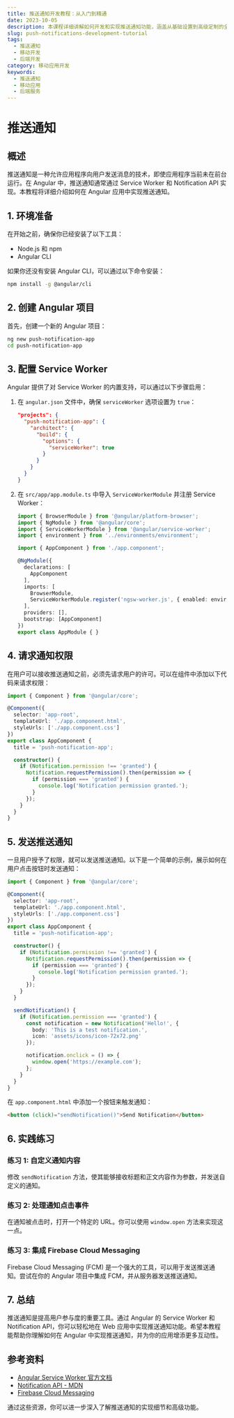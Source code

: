 ```yaml
---
title: 推送通知开发教程：从入门到精通
date: 2023-10-05
description: 本课程详细讲解如何开发和实现推送通知功能，涵盖从基础设置到高级定制的全过程，适合所有编程爱好者。
slug: push-notifications-development-tutorial
tags:
  - 推送通知
  - 移动开发
  - 后端开发
category: 移动应用开发
keywords:
  - 推送通知
  - 移动应用
  - 后端服务
---
```


# 推送通知

## 概述

推送通知是一种允许应用程序向用户发送消息的技术，即使应用程序当前未在前台运行。在 Angular 中，推送通知通常通过 Service Worker 和 Notification API 实现。本教程将详细介绍如何在 Angular 应用中实现推送通知。

## 1. 环境准备

在开始之前，确保你已经安装了以下工具：

- Node.js 和 npm
- Angular CLI

如果你还没有安装 Angular CLI，可以通过以下命令安装：

```bash
npm install -g @angular/cli
```

## 2. 创建 Angular 项目

首先，创建一个新的 Angular 项目：

```bash
ng new push-notification-app
cd push-notification-app
```

## 3. 配置 Service Worker

Angular 提供了对 Service Worker 的内置支持，可以通过以下步骤启用：

1. 在 `angular.json` 文件中，确保 `serviceWorker` 选项设置为 `true`：

    ```json
    "projects": {
      "push-notification-app": {
        "architect": {
          "build": {
            "options": {
              "serviceWorker": true
            }
          }
        }
      }
    }
    ```

2. 在 `src/app/app.module.ts` 中导入 `ServiceWorkerModule` 并注册 Service Worker：

    ```typescript
    import { BrowserModule } from '@angular/platform-browser';
    import { NgModule } from '@angular/core';
    import { ServiceWorkerModule } from '@angular/service-worker';
    import { environment } from '../environments/environment';

    import { AppComponent } from './app.component';

    @NgModule({
      declarations: [
        AppComponent
      ],
      imports: [
        BrowserModule,
        ServiceWorkerModule.register('ngsw-worker.js', { enabled: environment.production })
      ],
      providers: [],
      bootstrap: [AppComponent]
    })
    export class AppModule { }
    ```

## 4. 请求通知权限

在用户可以接收推送通知之前，必须先请求用户的许可。可以在组件中添加以下代码来请求权限：

```typescript
import { Component } from '@angular/core';

@Component({
  selector: 'app-root',
  templateUrl: './app.component.html',
  styleUrls: ['./app.component.css']
})
export class AppComponent {
  title = 'push-notification-app';

  constructor() {
    if (Notification.permission !== 'granted') {
      Notification.requestPermission().then(permission => {
        if (permission === 'granted') {
          console.log('Notification permission granted.');
        }
      });
    }
  }
}
```

## 5. 发送推送通知

一旦用户授予了权限，就可以发送推送通知。以下是一个简单的示例，展示如何在用户点击按钮时发送通知：

```typescript
import { Component } from '@angular/core';

@Component({
  selector: 'app-root',
  templateUrl: './app.component.html',
  styleUrls: ['./app.component.css']
})
export class AppComponent {
  title = 'push-notification-app';

  constructor() {
    if (Notification.permission !== 'granted') {
      Notification.requestPermission().then(permission => {
        if (permission === 'granted') {
          console.log('Notification permission granted.');
        }
      });
    }
  }

  sendNotification() {
    if (Notification.permission === 'granted') {
      const notification = new Notification('Hello!', {
        body: 'This is a test notification.',
        icon: 'assets/icons/icon-72x72.png'
      });

      notification.onclick = () => {
        window.open('https://example.com');
      };
    }
  }
}
```

在 `app.component.html` 中添加一个按钮来触发通知：

```html
<button (click)="sendNotification()">Send Notification</button>
```

## 6. 实践练习

### 练习 1: 自定义通知内容

修改 `sendNotification` 方法，使其能够接收标题和正文内容作为参数，并发送自定义的通知。

### 练习 2: 处理通知点击事件

在通知被点击时，打开一个特定的 URL。你可以使用 `window.open` 方法来实现这一点。

### 练习 3: 集成 Firebase Cloud Messaging

Firebase Cloud Messaging (FCM) 是一个强大的工具，可以用于发送推送通知。尝试在你的 Angular 项目中集成 FCM，并从服务器发送推送通知。

## 7. 总结

推送通知是提高用户参与度的重要工具。通过 Angular 的 Service Worker 和 Notification API，你可以轻松地在 Web 应用中实现推送通知功能。希望本教程能帮助你理解如何在 Angular 中实现推送通知，并为你的应用增添更多互动性。

## 参考资料

- [Angular Service Worker 官方文档](https://angular.io/guide/service-worker-intro)
- [Notification API - MDN](https://developer.mozilla.org/en-US/docs/Web/API/Notification)
- [Firebase Cloud Messaging](https://firebase.google.com/docs/cloud-messaging)

通过这些资源，你可以进一步深入了解推送通知的实现细节和高级功能。